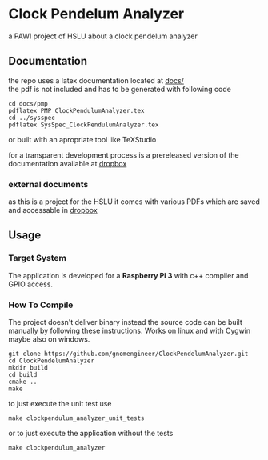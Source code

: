 # Clock Pendelum Analyzer
a PAWI project of HSLU about a clock pendelum analyzer

## Documentation
the repo uses a latex documentation located at [docs/](docs/)  
the pdf is not included and has to be generated with following code
```
cd docs/pmp
pdflatex PMP_ClockPendulumAnalyzer.tex
cd ../sysspec
pdflatex SysSpec_ClockPendulumAnalyzer.tex
```
or built with an apropriate tool like TeXStudio

for a transparent development process is a prereleased version of the documentation available at [dropbox](https://www.dropbox.com/sh/e3s0njjdiqjc6j6/AACY37FKJ-w6JLD9rKbB_oXha?dl=0)

### external documents
as this is a project for the HSLU it comes with various PDFs which are saved and accessable in [dropbox](https://www.dropbox.com/sh/23kg7c6czmhmzml/AADuSR9a3MtVxtYaETB6SMMga?dl=0)

## Usage
### Target System

The application is developed for a **Raspberry Pi 3** with c++ compiler and GPIO access.

### How To Compile

The project doesn't deliver binary instead the source code can be built manually by following these instructions. Works on linux and with Cygwin maybe also on windows.
```
git clone https://github.com/gnomengineer/ClockPendelumAnalyzer.git
cd ClockPendelumAnalyzer
mkdir build
cd build
cmake ..
make
```

to just execute the unit test use
```
make clockpendulum_analyzer_unit_tests
```
or to just execute the application without the tests
```
make clockpendulum_analyzer
```

